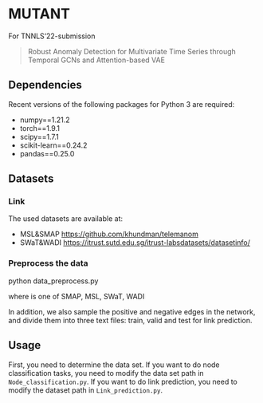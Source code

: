 # MUTANT
For TNNLS‘22-submission
> Robust Anomaly Detection for Multivariate Time Series through Temporal GCNs and Attention-based VAE

## Dependencies
Recent versions of the following packages for Python 3 are required:
* numpy==1.21.2
* torch==1.9.1
* scipy==1.7.1
* scikit-learn==0.24.2
* pandas==0.25.0

## Datasets
### Link
The used datasets are available at:
* MSL&SMAP https://github.com/khundman/telemanom
* SWaT&WADI https://itrust.sutd.edu.sg/itrust-labsdatasets/datasetinfo/

### Preprocess the data
python data_preprocess.py <dataset> 

where <dataset> is one of SMAP, MSL, SWaT, WADI


In addition, we also sample the positive and negative edges in the network, and divide them into three text files: train, valid and test for link prediction.

## Usage
First, you need to determine the data set. If you want to do node classification tasks, you need to modify the data set path in `Node_classification.py`. If you want to do link prediction, you need to modify the dataset path in `Link_prediction.py`.
